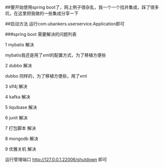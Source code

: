 ##要开始使用spring boot了，网上例子很杂乱，我一个一个找并集成，踩了很多坑，在这里把我做的一些集成分享一下

##启动方法 运行com.ubankers.userservice.Application即可

###spring boot 需要解决的问题列表

1 mybatis 解决

mybatis我还是用了xml的配置方式，为了移植方便些

2 dubbo 解决

dubbo 同样的，为了移植方便些，用了xml

3 slf4j 解决


4 kafka 解决


5 liquibase 解决


6 junit 解决


7 打包脚本 解决


8 mongodb 解决


9 优雅关机 解决 

运行管理端口  http://127.0.0.1:22006/shutdown 即可